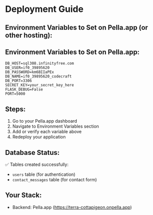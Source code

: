 # Deployment Guide

## Environment Variables to Set on Pella.app (or other hosting):
## Environment Variables to Set on Pella.app:

```
DB_HOST=sql308.infinityfree.com
DB_USER=if0_39895620
DB_PASSWORD=km6BIIaPEx
DB_NAME=if0_39895620_codecraft
DB_PORT=3306
SECRET_KEY=your_secret_key_here
FLASK_DEBUG=False
PORT=5000
```

## Steps:
1. Go to your Pella.app dashboard
2. Navigate to Environment Variables section
3. Add or verify each variable above
4. Redeploy your application

## Database Status:
✅ Tables created successfully:
- `users` table (for authentication)
- `contact_messages` table (for contact form)

## Your Stack:
- Backend: Pella.app (https://terra-cottapigeon.onpella.app)